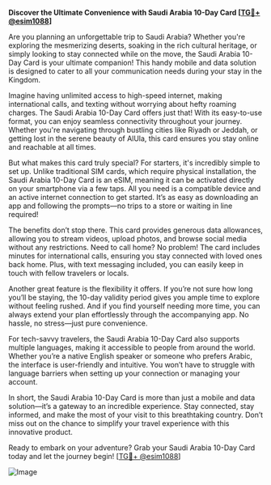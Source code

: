 **Discover the Ultimate Convenience with Saudi Arabia 10-Day Card [[TG💪+ @esim1088](https://t.me/s/esim1088)]**

Are you planning an unforgettable trip to Saudi Arabia? Whether you're exploring the mesmerizing deserts, soaking in the rich cultural heritage, or simply looking to stay connected while on the move, the Saudi Arabia 10-Day Card is your ultimate companion! This handy mobile and data solution is designed to cater to all your communication needs during your stay in the Kingdom.

Imagine having unlimited access to high-speed internet, making international calls, and texting without worrying about hefty roaming charges. The Saudi Arabia 10-Day Card offers just that! With its easy-to-use format, you can enjoy seamless connectivity throughout your journey. Whether you're navigating through bustling cities like Riyadh or Jeddah, or getting lost in the serene beauty of AlUla, this card ensures you stay online and reachable at all times.

But what makes this card truly special? For starters, it's incredibly simple to set up. Unlike traditional SIM cards, which require physical installation, the Saudi Arabia 10-Day Card is an eSIM, meaning it can be activated directly on your smartphone via a few taps. All you need is a compatible device and an active internet connection to get started. It’s as easy as downloading an app and following the prompts—no trips to a store or waiting in line required!

The benefits don’t stop there. This card provides generous data allowances, allowing you to stream videos, upload photos, and browse social media without any restrictions. Need to call home? No problem! The card includes minutes for international calls, ensuring you stay connected with loved ones back home. Plus, with text messaging included, you can easily keep in touch with fellow travelers or locals.

Another great feature is the flexibility it offers. If you’re not sure how long you’ll be staying, the 10-day validity period gives you ample time to explore without feeling rushed. And if you find yourself needing more time, you can always extend your plan effortlessly through the accompanying app. No hassle, no stress—just pure convenience.

For tech-savvy travelers, the Saudi Arabia 10-Day Card also supports multiple languages, making it accessible to people from around the world. Whether you’re a native English speaker or someone who prefers Arabic, the interface is user-friendly and intuitive. You won’t have to struggle with language barriers when setting up your connection or managing your account.

In short, the Saudi Arabia 10-Day Card is more than just a mobile and data solution—it’s a gateway to an incredible experience. Stay connected, stay informed, and make the most of your visit to this breathtaking country. Don’t miss out on the chance to simplify your travel experience with this innovative product.

Ready to embark on your adventure? Grab your Saudi Arabia 10-Day Card today and let the journey begin! [[TG💪+ @esim1088](https://t.me/s/esim1088)] 

![Image](https://i.postimg.cc/Y0z9fWf4/image.png)